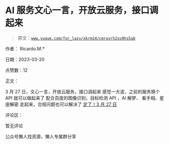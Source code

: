 # AI 服务文心一言，开放云服务，接口调起来

> 原文：[`www.yuque.com/for_lazy/xkrm14/cmruvrh2su9hs5ab`](https://www.yuque.com/for_lazy/xkrm14/cmruvrh2su9hs5ab)

作者： Ricardo.M.*

日期：2023-03-20

点赞数：12

正文：

3 月 27 日，文心一言，开放云服务，接口调起来 感觉一大波，之前的服务换个 API 就可以做起来了 配合百度的图像识别，目标检测 API ，AI 解梦、 看手相、星座解密 走起来，合规问题也可以解决了 [定了！3 月 27 日](https://mp.weixin.qq.com/s/Y5PXf0T0gFGCPLBI3v4clA)

评论区：

暂无评论

公众号懒人找资源，懒人专属群分享

